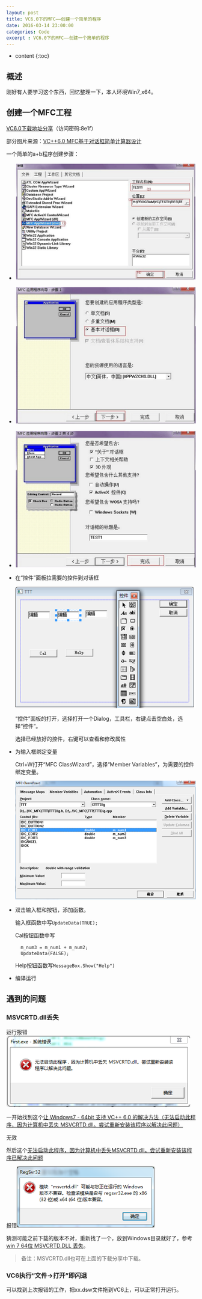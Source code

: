```yaml
---
layout: post
title: VC6.0下的MFC——创建一个简单的程序
date: 2016-03-14 23:00:00
categories: Code
excerpt : VC6.0下的MFC——创建一个简单的程序
---
```


* content
{:toc}

## 概述

刚好有人要学习这个东西，回忆整理一下，本人环境Win7_x64。

## 创建一个MFC工程

[VC6.0下载地址分享](https://yunpan.cn/cmEkrB8j9GAvZ)（访问密码:8e1f）

部分图片来源：[VC++6.0 MFC基于对话框简单计算器设计](http://wenku.baidu.com/link?url=KKVn1lLW6Lw79BMHGfB5pLhAaQDMpQxpLldryA6OolPwWzSTXLsTyZ1Z4QoapbOXlzFGHAWLJKEy6VJ37UPIBpbkPxnz88KuFCdTCSVKc6a)

一个简单的a+b程序创建步骤：

- ![001](/assets/blog-images/2016-03/001.png)
- ![002](/assets/blog-images/2016-03/002.png)
- ![003](/assets/blog-images/2016-03/003.png)
- 在“控件”面板拉需要的控件到对话框

	![004](/assets/blog-images/2016-03/004.png)
		
	“控件”面板的打开，选择打开一个Dialog，工具栏，右键点击空白处，选择“控件”。
	
	选择已经放好的控件，右键可以查看和修改属性
- 为输入框绑定变量
	
	Ctrl+W打开“MFC ClassWizard”，选择“Member Variables”，为需要的控件绑定变量。
	
	![005](/assets/blog-images/2016-03/005.png)
	
- 双击输入框和按钮，添加函数。

	输入框函数中写`UpdateData(TRUE);`
	
	Cal按钮函数中写
	
		m_num3 = m_num1 + m_num2;
		UpdateData(FALSE);
	
	Help按钮函数写`MessageBox.Show("Help")`
	
- 编译运行

## 遇到的问题

### MSVCRTD.dll丢失

运行报错![006](/assets/blog-images/2016-03/006.png)

一开始找到这个[让 Windows7 - 64bit 支持 VC++ 6.0 的解决方法（无法启动此程序，因为计算机中丢失 MSVCRTD.dll。尝试重新安装该程序以解决此问题）](http://www.cnblogs.com/poissonnotes/p/4372136.html)

无效

然后这个[无法启动此程序，因为计算机中丢失MSVCRTD.dll。尝试重新安装该程序已解决此问题](http://zhidao.baidu.com/link?url=6ziv_P5lDdLp5Egs6AiTvYCe8DdzcowuAZmWEIOmBIDA-4byQg5p-zWDGMlsTBiG9gv5CzG_M6hU9UMaWEU0Na)

报错![007](/assets/blog-images/2016-03/007.png)

猜测可能之前下载的版本不对，重新找了一个，放到Windows目录就好了，参考[win 7 64位 MSVCRTD.DLL 丢失](http://zhidao.baidu.com/link?url=oNC6G7DG1wonzkus5ruu2di67o6o4ngo7Pr37K-mz1caSLOWq7wRZfR6rcxSMFRJZPHncg5bP_8AtkR5fha4Sq)。

> 备注：MSVCRTD.dll也可在上面的下载分享中下载。

### VC6执行“文件->打开”即闪退

可以找到上次报错的工作，把xx.dsw文件拖到VC6上，可以正常打开运行。
